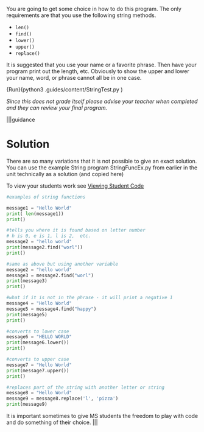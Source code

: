 You are going to get some choice in how to do this program.  The only requirements are that you use the following string methods.
   - `len()`
   - `find()`
   - `lower()`
   - `upper()`
   - `replace()`
   
 It is suggested that you use your name or a favorite phrase.  Then have your program print out the length, etc.  Obviously to show the upper and lower your name, word, or phrase cannot all be in one case.

{Run}(python3 .guides/content/StringTest.py )

*Since this does not grade itself please advise your teacher when completed and they can review your final program.*

|||guidance
# Solution

There are so many variations that it is not possible to give an exact solution.  You can use the example String program StringFuncEx.py from earlier in the unit technically as a solution (and copied here)

To view your students work see [Viewing Student Code](https://codio.com/docs/teacher/assess/studentcode/)
```python
#examples of string functions

message1 = "Hello World"
print( len(message1))
print()

#tells you where it is found based on letter number
# h is 0, e is 1, l is 2,  etc. 
message2 = "hello world"
print(message2.find("worl"))
print()

#same as above but using another variable
message2 = "hello world"
message3 = message2.find("worl")
print(message3)
print()

#what if it is not in the phrase - it will print a negative 1
message4 = "Hello World"
message5 = message4.find("happy")
print(message5)
print()

#converts to lower case
message6 = "HELLO WORLD"
print(message6.lower())
print()

#converts to upper case
message7 = "Hello World"
print(message7.upper())
print()

#replaces part of the string with another letter or string
message8 = "Hello World"
message9 = message8.replace('l', 'pizza')
print(message9)
```

It is important sometimes to give MS students the freedom to play with code and do something of their choice. 
|||

